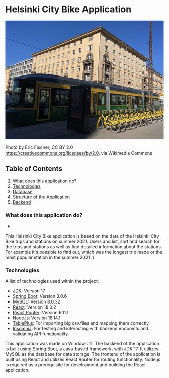 # Helsinki City Bike Application

![Tram and bikeshare station](frontend-react/src/images/Tram_and_bikeshare_station_(42309761411).jpg)

Photo by Eric Fischer, CC BY 2.0 <https://creativecommons.org/licenses/by/2.0>, via Wikimedia Commons

## Table of Contents
1. [What does this application do?](#general-info)
2. [Technologies](#technologies)
3. [Database](#database)
4. [Structure of the Application](#Structure)
5. [Backend](#Backend)

### What does this application do?
*
This Helsinki City Bike application is based on the data of the Helsinki City Bike trips and stations on summer 2021. Users and list, sort and search for the trips and stations as well as find detailed information about the stations. For example it's possible to find out, which was the longest trip made or the most popular station in the summer 2021 :)

### Technologies

A list of technologies used within the project:

* [JDK](https://openjdk.org/): Version 17
* [Spring Boot](https://spring.io/): Version 3.0.6
* [MySQL](https://mysql.com): Version 8.0.32
* [React](https://react.dev/): Version 18.0.2
* [React Router](https://reactrouter.com/): Version 6.11.1
* [Node.js](https://nodejs.org/): Version 18.14.1
* [TablePlus](https://tableplus.com/): For importing big csv.files and mapping them correctly
* [Insomnia](https://insomnia.rest/): For testing and interacting with backend endpoints and validating API functionality.

This application was made on Windows 11.
The backend of the application is built using Spring Boot, a Java-based framework, with JDK 17. It utilizes MySQL as the database for data storage.
The frontend of the application is built using React and utilizes React Router for routing functionality. Node.js is required as a prerequisite for development and building the React application.
